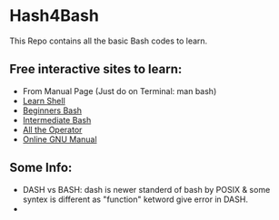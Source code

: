 # Hash4Bash
This Repo contains all the basic Bash codes to learn.


## Free interactive sites to learn:
- From Manual Page (Just do on Terminal: man bash)
- [Learn Shell](https://www.learnshell.org/)
- [Beginners Bash](https://linuxconfig.org/bash-scripting-tutorial-for-beginners)
- [Intermediate Bash](https://linuxconfig.org/bash-scripting-tutorial)
- [All the Operator](https://linuxhint.com/bash_operator_examples)
- [Online GNU Manual](https://www.gnu.org/savannah-checkouts/gnu/bash/manual/bash.html)


## Some Info:
- DASH vs BASH: dash is newer standerd of bash by POSIX & some syntex is different as "function" ketword give error in DASH.
- 

